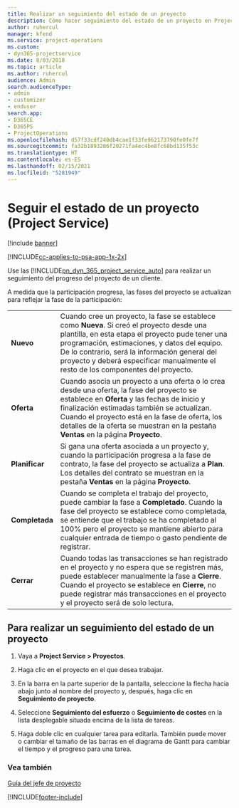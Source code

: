 ```yaml
---
title: Realizar un seguimiento del estado de un proyecto
description: Cómo hacer seguimiento del estado de un proyecto en Project Service
author: ruhercul
manager: kfend
ms.service: project-operations
ms.custom:
- dyn365-projectservice
ms.date: 8/03/2018
ms.topic: article
ms.author: ruhercul
audience: Admin
search.audienceType:
- admin
- customizer
- enduser
search.app:
- D365CE
- D365PS
- ProjectOperations
ms.openlocfilehash: d57f33cdf240db4cae1f33fe962173790fe0fe7f
ms.sourcegitcommit: fa32b1893286f20271fa4ec4be8fc68bd135f53c
ms.translationtype: HT
ms.contentlocale: es-ES
ms.lasthandoff: 02/15/2021
ms.locfileid: "5281949"
---
```

# <a name="track-a-projects-status-project-service"></a>Seguir el estado de un proyecto (Project Service)

[!include [banner](../includes/psa-now-project-operations.md)]

[!INCLUDE[cc-applies-to-psa-app-1x-2x](../includes/cc-applies-to-psa-app-1x-2x.md)]

Use las [!INCLUDE[pn_dyn_365_project_service_auto](../includes/pn-dyn-365-project-service-auto.md)] para realizar un seguimiento del progreso del proyecto de un cliente.  

A medida que la participación progresa, las fases del proyecto se actualizan para reflejar la fase de la participación:  


|              |                                                                                                                                                                                                                                                                                                  |
|--------------|--------------------------------------------------------------------------------------------------------------------------------------------------------------------------------------------------------------------------------------------------------------------------------------------------|
|   **Nuevo**    | Cuando cree un proyecto, la fase se establece como **Nueva**. Si creó el proyecto desde una plantilla, en esta etapa el proyecto pude tener una programación, estimaciones, y datos del equipo. De lo contrario, será la información general del proyecto y deberá especificar manualmente el resto de los componentes del proyecto. |
|  **Oferta**   |      Cuando asocia un proyecto a una oferta o lo crea desde una oferta, la fase del proyecto se establece en **Oferta** y las fechas de inicio y finalización estimadas también se actualizan. Cuando el proyecto está en la fase de oferta, los detalles de la oferta se muestran en la pestaña **Ventas** en la página **Proyecto**.      |
|   **Planificar**   |                                     Si gana una oferta asociada a un proyecto y, cuando la participación progresa a la fase de contrato, la fase del proyecto se actualiza a **Plan**. Los detalles del contrato se muestran en la pestaña **Ventas** en la página **Proyecto**.                                      |
| **Completada** |                    Cuando se completa el trabajo del proyecto, puede cambiar la fase a **Completado**. Cuando la fase del proyecto se establece como completada, se entiende que el trabajo se ha completado al 100% pero el proyecto se mantiene abierto para cualquier entrada de tiempo o gasto pendiente de registrar.                     |
|  **Cerrar**   |           Cuando todas las transacciones se han registrado en el proyecto y no espera que se registren más, puede establecer manualmente la fase a **Cierre**. Cuando el proyecto se establece en **Cierre**, no puede registrar más transacciones en el proyecto y el proyecto será de solo lectura.           |

## <a name="to-track-a-projects-status"></a>Para realizar un seguimiento del estado de un proyecto  

1.  Vaya a **Project Service > Proyectos**.  

2.  Haga clic en el proyecto en el que desea trabajar.  

3.  En la barra en la parte superior de la pantalla, seleccione la flecha hacia abajo junto al nombre del proyecto y, después, haga clic en **Seguimiento de proyecto**.  

4.  Seleccione **Seguimiento del esfuerzo** o **Seguimiento de costes** en la lista desplegable situada encima de la lista de tareas.  

5.  Haga doble clic en cualquier tarea para editarla. También puede mover o cambiar el tamaño de las barras en el diagrama de Gantt para cambiar el tiempo y el progreso para una tarea.  

### <a name="see-also"></a>Vea también  
 [Guía del jefe de proyecto](../psa/project-manager-guide.md)


[!INCLUDE[footer-include](../includes/footer-banner.md)]